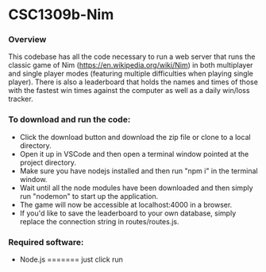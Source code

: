 # CSC1309b-Nim
### Overview  
This codebase has all the code necessary to run a web server that runs the classic game of Nim (https://en.wikipedia.org/wiki/Nim) in both multiplayer and single player modes 
(featuring multiple difficulties when playing single player). There is also a leaderboard that holds the names and times of those with the fastest win times against the computer as well
as a daily win/loss tracker.

### To download and run the code:
- Click the download button and download the zip file or clone to a local directory.
- Open it up in VSCode and then open a terminal window pointed at the project directory.
- Make sure you have nodejs installed and then run "npm i" in the terminal window.
- Wait until all the node modules have been downloaded and then simply run "nodemon" to start up the application.
- The game will now be accessible at localhost:4000 in a browser.
- If you'd like to save the leaderboard to your own database, simply replace the connection string in routes/routes.js.

### Required software:
- Node.js
=======
just click run